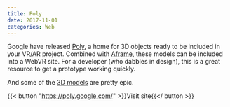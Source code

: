 ```yaml
---
title: Poly
date: 2017-11-01
categories: Web
---
```


Google have released [Poly](https://poly.google.com/), a home for 3D objects ready to be included in your VR/AR project. Combined with [Aframe](https://aframe.io/), these models can be included into a WebVR site. For a developer (who dabbles in design), this is a great resource to get a prototype working quickly.

And some of the [3D models](https://poly.google.com/view/dLHpzNdygsg) are pretty epic.

{{< button "https://poly.google.com/" >}}Visit site{{</ button >}}
